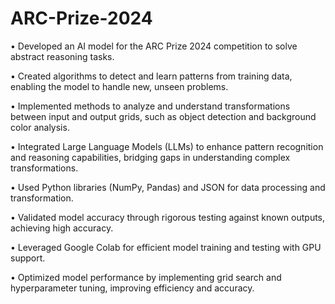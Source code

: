 # ARC-Prize-2024
•	Developed an AI model for the ARC Prize 2024 competition to solve abstract reasoning tasks.

•	Created algorithms to detect and learn patterns from training data, enabling the model to handle new, unseen problems.

•	Implemented methods to analyze and understand transformations between input and output grids, such as object detection and background color analysis.

•	Integrated Large Language Models (LLMs) to enhance pattern recognition and reasoning capabilities, bridging gaps in understanding complex transformations.

•	Used Python libraries (NumPy, Pandas) and JSON for data processing and transformation.

•	Validated model accuracy through rigorous testing against known outputs, achieving high accuracy.

•	Leveraged Google Colab for efficient model training and testing with GPU support.

•	Optimized model performance by implementing grid search and hyperparameter tuning, improving efficiency and accuracy.
